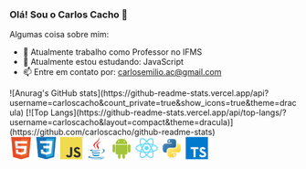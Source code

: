 ### Olá! Sou o Carlos Cacho 👋

Algumas coisa sobre mim:

- 🔭 Atualmente trabalho como Professor no IFMS
- 🌱 Atualmente estou estudando: JavaScript
- 📫 Entre em contato por: carlosemilio.ac@gmail.com


<div style="display: inline_block">
![Anurag's GitHub stats](https://github-readme-stats.vercel.app/api?username=carloscacho&count_private=true&show_icons=true&theme=dracula)
[![Top Langs](https://github-readme-stats.vercel.app/api/top-langs/?username=carloscacho&layout=compact&theme=dracula)](https://github.com/carloscacho/github-readme-stats)
</div>

<div style="display: inline_block">
  <img height="40" width="40" src='https://raw.githubusercontent.com/devicons/devicon/master/icons/html5/html5-original.svg'>
  <img height="40" width="40" src='https://raw.githubusercontent.com/devicons/devicon/master/icons/css3/css3-original.svg'>
  <img height="40" width="40" src='https://raw.githubusercontent.com/devicons/devicon/master/icons/javascript/javascript-original.svg'>
 <img height="40" width="40" src='https://raw.githubusercontent.com/devicons/devicon/master/icons/java/java-original.svg'>
  <img height="40" width="40" src='https://raw.githubusercontent.com/devicons/devicon/master/icons/android/android-original.svg'>
  <img height="40" width="40" src='https://raw.githubusercontent.com/devicons/devicon/master/icons/react/react-original.svg'>
    <img height="40" width="40" src='https://raw.githubusercontent.com/devicons/devicon/master/icons/python/python-original.svg'>
      <img height="40" width="40" src='https://raw.githubusercontent.com/devicons/devicon/master/icons/typescript/typescript-original.svg'>
  </div>
